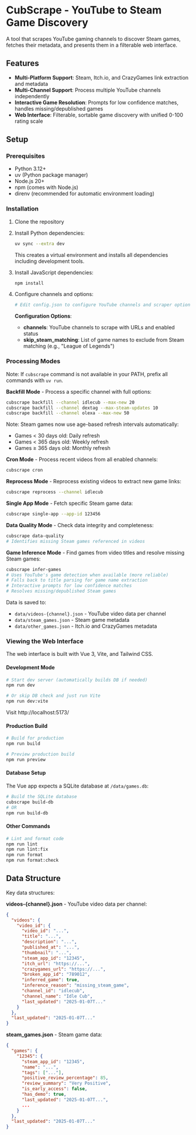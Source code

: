 # CubScrape - YouTube to Steam Game Discovery

A tool that scrapes YouTube gaming channels to discover Steam games, fetches their metadata, and presents them in a filterable web interface.

## Features

- **Multi-Platform Support**: Steam, Itch.io, and CrazyGames link extraction and metadata
- **Multi-Channel Support**: Process multiple YouTube channels independently  
- **Interactive Game Resolution**: Prompts for low confidence matches, handles missing/depublished games
- **Web Interface**: Filterable, sortable game discovery with unified 0-100 rating scale

## Setup

### Prerequisites
- Python 3.12+
- uv (Python package manager)
- Node.js 20+
- npm (comes with Node.js)
- direnv (recommended for automatic environment loading)

### Installation

1. Clone the repository
2. Install Python dependencies:
   ```bash
   uv sync --extra dev
   ```
   This creates a virtual environment and installs all dependencies including development tools.

3. Install JavaScript dependencies:
   ```bash
   npm install
   ```

4. Configure channels and options:
   ```bash
   # Edit config.json to configure YouTube channels and scraper options
   ```
   
   **Configuration Options**:
   - **channels**: YouTube channels to scrape with URLs and enabled status
   - **skip_steam_matching**: List of game names to exclude from Steam matching (e.g., "League of Legends")


### Processing Modes

Note: If `cubscrape` command is not available in your PATH, prefix all commands with `uv run`.

**Backfill Mode** - Process a specific channel with full options:
```bash
cubscrape backfill --channel idlecub --max-new 20
cubscrape backfill --channel dextag --max-steam-updates 10
cubscrape backfill --channel olexa --max-new 50
```

Note: Steam games now use age-based refresh intervals automatically:
- Games < 30 days old: Daily refresh
- Games < 365 days old: Weekly refresh  
- Games ≥ 365 days old: Monthly refresh

**Cron Mode** - Process recent videos from all enabled channels:
```bash
cubscrape cron
```

**Reprocess Mode** - Reprocess existing videos to extract new game links:
```bash
cubscrape reprocess --channel idlecub
```

**Single App Mode** - Fetch specific Steam game data:
```bash
cubscrape single-app --app-id 123456
```

**Data Quality Mode** - Check data integrity and completeness:
```bash
cubscrape data-quality
# Identifies missing Steam games referenced in videos
```

**Game Inference Mode** - Find games from video titles and resolve missing Steam games:
```bash
cubscrape infer-games
# Uses YouTube's game detection when available (more reliable)
# Falls back to title parsing for game name extraction  
# Interactive prompts for low confidence matches
# Resolves missing/depublished Steam games
```

Data is saved to:
- `data/videos-{channel}.json` - YouTube video data per channel
- `data/steam_games.json` - Steam game metadata
- `data/other_games.json` - Itch.io and CrazyGames metadata

### Viewing the Web Interface

The web interface is built with Vue 3, Vite, and Tailwind CSS.

#### Development Mode
```bash
# Start dev server (automatically builds DB if needed)
npm run dev

# Or skip DB check and just run Vite
npm run dev:vite
```
Visit http://localhost:5173/

#### Production Build
```bash
# Build for production
npm run build

# Preview production build
npm run preview
```

#### Database Setup
The Vue app expects a SQLite database at `/data/games.db`:
```bash
# Build the SQLite database
cubscrape build-db
# OR
npm run build-db
```

#### Other Commands
```bash
# Lint and format code
npm run lint
npm run lint:fix
npm run format
npm run format:check
```

## Data Structure

Key data structures:

**videos-{channel}.json** - YouTube video data per channel:
```json
{
  "videos": {
    "video_id": {
      "video_id": "...",
      "title": "...",
      "description": "...",
      "published_at": "...",
      "thumbnail": "...",
      "steam_app_id": "12345",
      "itch_url": "https://...",
      "crazygames_url": "https://...",
      "broken_app_id": "789012",
      "inferred_game": true,
      "inference_reason": "missing_steam_game",
      "channel_id": "idlecub",
      "channel_name": "Idle Cub",
      "last_updated": "2025-01-07T..."
    }
  },
  "last_updated": "2025-01-07T..."
}
```

**steam_games.json** - Steam game data:
```json
{
  "games": {
    "12345": {
      "steam_app_id": "12345",
      "name": "...",
      "tags": ["..."],
      "positive_review_percentage": 85,
      "review_summary": "Very Positive",
      "is_early_access": false,
      "has_demo": true,
      "last_updated": "2025-01-07T...",
      ...
    }
  },
  "last_updated": "2025-01-07T..."
}
```